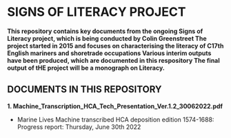 # **SIGNS OF LITERACY PROJECT**

**This repository contains key documents from the ongoing Signs of Literacy project, which is being conducted by Colin Greenstreet
The project started in 2015 and focuses on characterising the literacy of C17th English mariners and shoretrade occupations
Various interim outputs have been produced, which are documented in this respository
The final output of tHE project will be a monograph on Literacy.**

## DOCUMENTS IN THIS REPOSITORY

**1. Machine_Transcription_HCA_Tech_Presentation_Ver.1.2_30062022.pdf**
- Marine Lives Machine transcribed HCA deposition edition 1574-1688: Progress report: Thursday, June 30th 2022

   
